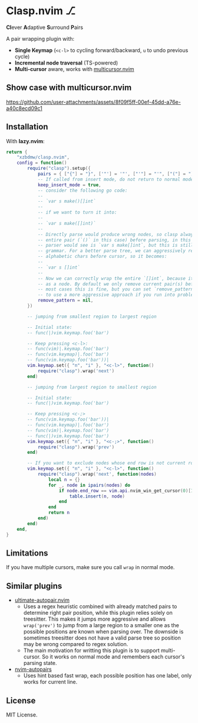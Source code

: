 # Clasp.nvim ⎇
**Cl**ever **A**daptive **S**urround **P**airs

A pair wrapping plugin with:
* **Single Keymap** (`<c-l>` to cycling forward/backward, `u` to undo previous cycle)
* **Incremental node traversal** (TS-powered)
* **Multi-cursor** aware, works with [multicursor.nvim](https://github.com/jake-stewart/multicursor.nvim)

## Show case with multicursor.nvim

https://github.com/user-attachments/assets/8f09f5ff-00ef-45dd-a76e-a40c8ecd09c1

## Installation

With **lazy.nvim**:

```lua
return {
    "xzbdmw/clasp.nvim",
    config = function()
        require("clasp").setup({
            pairs = { ["{"] = "}", ['"'] = '"', ["'"] = "'", ["("] = ")", ["["] = "]", ["<"] = ">" },
            -- If called from insert mode, do not return to normal mode.
            keep_insert_mode = true,
            -- consider the following go code:
            --
            -- `var s make()[]int`
            --
            -- if we want to turn it into:
            --
            -- `var s make([]int)`
            --
            -- Directly parse would produce wrong nodes, so clasp always removes the
            -- entire pair (`()` in this case) before parsing, in this case what the
            -- parser would see is `var s make[]int`, but this is still not valid
            -- grammar. For a better parse tree, we can aggressively remove all
            -- alphabetic chars before cursor, so it becomes:
            --
            -- `var s []int`
            --
            -- Now we can correctly wrap the entire `[]int`, because it is identified
            -- as a node. By default we only remove current pair(s) before parsing, in
            -- most cases this is fine, but you can set `remove_pattern = "[a-zA-Z_%-]+$"`
            -- to use a more aggressive approach if you run into problems.
            remove_pattern = nil,
        })

        -- jumping from smallest region to largest region

        -- Initial state:
        -- func(|)vim.keymap.foo('bar')

        -- Keep pressing <c-l>:
        -- func(vim)|.keymap.foo('bar')
        -- func(vim.keymap)|.foo('bar')
        -- func(vim.keymap.foo('bar'))|
        vim.keymap.set({ "n", "i" }, "<c-l>", function()
            require("clasp").wrap('next')
        end)

        -- jumping from largest region to smallest region

        -- Initial state:
        -- func(|)vim.keymap.foo('bar')

        -- Keep pressing <c-;>
        -- func(vim.keymap.foo('bar'))|
        -- func(vim.keymap)|.foo('bar')
        -- func(vim)|.keymap.foo('bar')
        -- func(|)vim.keymap.foo('bar')
        vim.keymap.set({ "n", "i" }, "<c-;>", function()
            require("clasp").wrap('prev')
        end)

        -- If you want to exclude nodes whose end row is not current row
        vim.keymap.set({ "n", "i" }, "<c-l>", function()
            require("clasp").wrap('next', function(nodes)
                local n = {}
                for _, node in ipairs(nodes) do
                    if node.end_row == vim.api.nvim_win_get_cursor(0)[1] - 1 then
                        table.insert(n, node)
                    end
                end
                return n
            end)
        end)
    end,
}
```
## Limitations

If you have multiple cursors, make sure you call `wrap` in normal mode.

## Similar plugins

- [ultimate-autopair.nvim](https://github.com/altermo/ultimate-autopair.nvim)
    - Uses a regex heuristic combined with already
      matched pairs to determine right pair position, while this plugin relies solely on
      treesitter. This makes it jumps more aggressive and allows `wrap('prev')`
      to jump from a large region to a smaller one as the possible positions
      are known when parsing over. The downside is sometimes treesitter does
      not have a valid parse tree so position may be wrong compared to regex solution.
    - The main motivation for writting this plugin is to support multi-cursor. So
      it works on normal mode and remembers each cursor's parsing state.
- [nvim-autopairs](https://github.com/windwp/nvim-autopairs)
    - Uses hint based fast wrap, each possible position has one label, only works for current line.

## License

MIT License.
